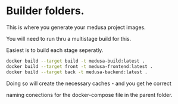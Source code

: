 # Builder folders.
This is where you generate your medusa project images.

You will need to run thru a multistage build for this.

Easiest is to build each stage seperatly.

```bash
docker build --target build -t medusa-build:latest .
docker build --target front -t medusa-frontend:latest .
docker build --target back -t medusa-backend:latest .
```
Doing so will create the necessary caches - and you get he correct

naming conections for the docker-compose file in the parent folder.
